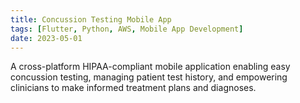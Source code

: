 ```yaml
---
title: Concussion Testing Mobile App
tags: [Flutter, Python, AWS, Mobile App Development]
date: 2023-05-01
---
```


A cross-platform HIPAA-compliant mobile application enabling easy concussion testing,
managing patient test history, and empowering clinicians to make informed treatment plans
and diagnoses.
